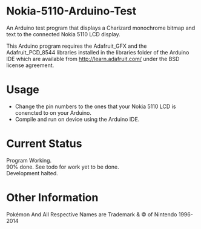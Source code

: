 Nokia-5110-Arduino-Test
=======================

An Arduino test program that displays a Charizard monochrome bitmap and text to the connected Nokia 5110 LCD display.

This Arduino program requires the Adafruit_GFX and the Adafruit_PCD_8544 
libraries installed in the libraries folder of the Arduino IDE which are 
available from http://learn.adafruit.com/ under the BSD license 
agreement.

Usage
=====

- Change the pin numbers to the ones that your Nokia 5110 LCD is 
conencted to on your Arduino.
- Compile and run on device using the Arduino IDE.


Current Status
==============

Program Working.<br>
90% done. See todo for work yet to be done.<br>
Development halted.


Other Information
=================

Pokémon And All Respective Names are Trademark & © of Nintendo 1996-2014
